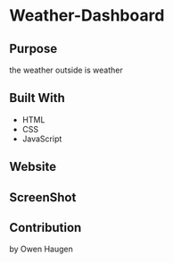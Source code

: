 # Weather-Dashboard


## Purpose
the weather outside is weather

## Built With
* HTML
* CSS
* JavaScript

## Website



## ScreenShot





## Contribution
by Owen Haugen
